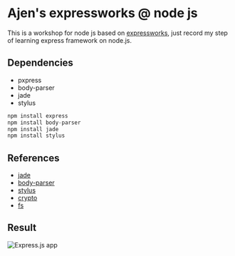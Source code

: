 Ajen's expressworks @ node js
============
This is a workshop for node js based on [expressworks](https://github.com/azat-co/expressworks), just record my step of learning express framework on node.js.  
## Dependencies  

* pxpress
* body-parser
* jade
* stylus

```javascript
npm install express
npm install body-parser
npm install jade
npm install stylus
```

## References  

* [jade](http://jade-lang.com/)
* [body-parser](https://github.com/expressjs/body-parser)
* [stylus](https://github.com/stylus/stylus)
* [crypto](https://nodejs.org/api/crypto.html)
* [fs](https://nodejs.org/api/fs.html#fs_fs_readfile_file_options_callback)


## Result  

![Express.js app](https://raw.github.com/leehom59/expressworks/master/images/result.png)
